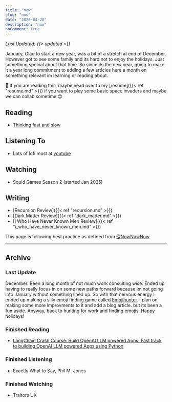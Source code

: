 ```yaml
---
title: "now"
slug: "now"
date: "2020-04-20"
description: "now"
noComment: true
---
```


_Last Updated: {{< updated >}}_

January, Glad to start a new year, was a bit of a stretch at end of December. However got to see some family and its hard not to enjoy the holidays. Just something special about that time. So since its the new year, going to make it a year long commitment to adding a few articles here a month on something relevant im learning or reading about. 

👋 If you are reading this, maybe head over to my [resume]({{< ref "resume.md" >}}) if you want to play some basic space invaders and maybe we can collab sometime 😊

## Reading
- [Thinking fast and slow](https://www.wikiwand.com/en/articles/Thinking,_Fast_and_Slow)

## Listening To
- Lots of lofi must at [youtube](https://www.youtube.com/watch?v=4xDzrJKXOOY)

## Watching
- Squid Games Season 2 (started Jan 2025)

## Writing
- [Recursion Review]({{< ref "recursion.md" >}})
- [Dark Matter Review]({{< ref "dark_matter.md" >}})
- [I Who Have Never Known Men Review]({{< ref "i_who_have_never_known_men.md" >}})


This page is following best practice as defined from
[@NowNowNow](https://twitter.com/NowNowNow)

<hr/>

## Archive

### Last Update
December. Been a long month of not much work consulting wise. Ended up having to really focus in on some new paths forward because im not going into January without something lined up. So with that nervous energy I ended up making a silly emoji finding game called [Emojihunter](https://emojihunt.fly.dev/). I plan on making some more improvments to it and add a blog article. but its been a fun aside. Anyway, back to hunting for work and finding emojis. Happy holidays!

### Finished Reading
- [LangChain Crash Course: Build OpenAI LLM powered Apps: Fast track to building OpenAI LLM powered Apps using Python](https://www.goodreads.com/book/show/198671257-langchain-crash-course)

### Finished Listening
- Exactly What to Say, Phil M. Jones
 
### Finished Watching
- Traitors UK